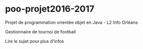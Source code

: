 # poo-projet2016-2017
Projet de programmation orientée objet en Java - L2 Info Orléans

Gestionnaire de tournoi de football

Lire le sujet pour plus d'infos
